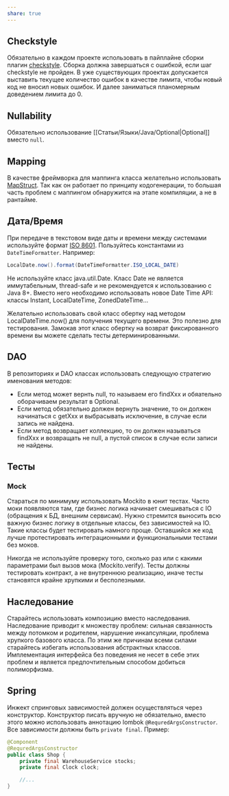 ```yaml
---
share: true
---
```


## Checkstyle
Обязательно в каждом проекте использовать в пайплайне сборки плагин [checkstyle](https://checkstyle.org/). Сборка должна завершаться с ошибкой, если шаг checkstyle не пройден. В уже существующих проектах допускается выставить текущее количество ошибок в качестве лимита, чтобы новый код не вносил новых ошибок. И далее заниматься планомерным доведением лимита до 0.

## Nullability
Обязательно использование [[Статьи/Языки/Java/Optional|Optional]] вместо `null`.

## Mapping
В качестве фреймворка для маппинга класса желательно использовать [MapStruct](https://mapstruct.org/). Так как он работает по принципу кодогенерации, то большая часть проблем с маппингом обнаружится на этапе компиляции, а не в рантайме.

## Дата/Время
При передаче в текстовом виде даты и времени между системами используйте формат [ISO 8601](https://ru.wikipedia.org/wiki/ISO_8601). Пользуйтесь константами из `DateTimeFormatter`. Например:

```java
LocalDate.now().format(DateTimeFormatter.ISO_LOCAL_DATE)
```

Не используйте класс java.util.Date. Класс Date не является иммутабельным, thread-safe и не рекомендуется к использованию с Java 8+. Вместо него необходимо использовать новое Date Time API: классы Instant, LocalDateTime, ZonedDateTime...

Желательно использовать свой класс обертку над методом LocalDateTime.now() для получения текущего времени. Это полезно для тестирования. Замокав этот класс обертку на возврат фиксированного времени вы можете сделать тесты детерминированными.

## DAO
В репозиториях и DAO классах использовать следующую стратегию именования методов:
- Если метод может вернть null, то называем его findXxx и обяательно оборачиваем результат в Optional.
- Если метод обязательно должен вернуть значение, то он должен начинаться с getXxx и выбрасывать исключение, в случае если запись не найдена.
- Если метод возвращает коллекцию, то он должен называться findXxx и возвращать не null, а пустой список в случае если записи не найдены.

## Тесты
### Mock
Стараться по минимуму использовать Mockito в юнит тестах. Часто моки появляются там, где бизнес логика начинает смешиваться с IO (обращения к БД, внешним сервисам).
Нужно стремится выносить всю важную бизнес логику в отдельные классы, без зависимостей на IO. Такие классы будет тестировать намного проще. Оставшийся же код лучше протестировать интеграционными и функциональными тестами без моков.

Никогда не используйте проверку того, сколько раз или с какими параметрами был вызов мока (Mockito.verify).
Тесты должны тестировать контракт, а не внутреннюю реализацию, иначе тесты становятся крайне хрупкими и бесполезными.

## Наследование
Старайтесь использовать композицию вместо наследования. Наследование приводит к множеству проблем: сильная связанность между потомком и родителем, нарушение инкапсуляции, проблема хрупкого базового класса. По этим же причинам всеми силами старайтесь избегать использования абстрактных классов. Имплементация интерфейса без поведения не несет в себе этих проблем и является предпочтительным способом добиться полиморфизма.

## Spring
Инжект спринговых зависимостей должен осуществляться через конструктор. Конструктор писать вручную не обязательно, вместо этого можно использовать аннотацию lombok `@RequredArgsConstructor`. Все зависимости должны быть `private final`. Пример:
```java
@Component
@RequredArgsConstructor
public class Shop {
    private final WarehouseService stocks;
    private final Clock clock;

    //...
}
```